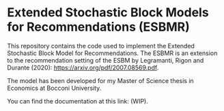 # Extended Stochastic Block Models for Recommendations (ESBMR)
This repository contains the code used to implement the Extended Stochastic Block Model for Recommendations.
The ESBMR is an extension to the recommendation setting of the ESBM by Legramanti, Rigon and Durante (2020): https://arxiv.org/pdf/2007.08569.pdf.

The model has been developed for my Master of Science thesis in Economics at Bocconi University.

You can find the documentation at this link: (WIP).
